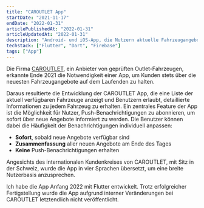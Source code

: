 ```yaml
---
title: "CAROUTLET App"
startDate: "2021-11-17"
endDate: "2022-01-31"
articlePublishedAt: "2022-01-31"
articleUpdatedAt: "2022-01-31"
description: "Android- und iOS-App, die Nutzern aktuelle Fahrzeugangebote von CAROUTLET präsentiert und die Option bietet, Push-Benachrichtigungen für neue Angebote zu erhalten."
techstack: ["Flutter", "Dart", "Firebase"]
tags: ["App"]
---
```


Die Firma [CAROUTLET](https://www.caroutlet.ch/), ein Anbieter von geprüften Outlet-Fahrzeugen, erkannte Ende 2021 die Notwendigkeit einer App, um Kunden stets über die neuesten Fahrzeugangebote auf dem Laufenden zu halten.

Daraus resultierte die Entwicklung der CAROUTLET App, die eine Liste der aktuell verfügbaren Fahrzeuge anzeigt und Benutzern erlaubt, detaillierte Informationen zu jedem Fahrzeug zu erhalten. Ein zentrales Feature der App ist die Möglichkeit für Nutzer, Push-Benachrichtigungen zu abonnieren, um sofort über neue Angebote informiert zu werden. Die Benutzer können dabei die Häufigkeit der Benachrichtigungen individuell anpassen:

- **Sofort**, sobald neue Angebote verfügbar sind
- **Zusammenfassung** aller neuen Angebote am Ende des Tages
- **Keine** Push-Benachrichtigungen erhalten

Angesichts des internationalen Kundenkreises von CAROUTLET, mit Sitz in der Schweiz, wurde die App in vier Sprachen übersetzt, um eine breite Nutzerbasis anzusprechen.

Ich habe die App Anfang 2022 mit Flutter entwickelt. Trotz erfolgreicher Fertigstellung wurde die App aufgrund interner Veränderungen bei CAROUTLET letztendlich nicht veröffentlicht.
